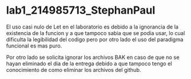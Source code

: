 # lab1_214985713_StephanPaul

El uso casi nulo de Let en el laboratorio es debido a la ignorancia de la existencia de la funcion y a que tampoco sabia
que se podia usar, lo cual dificulta la legibilidad del codigo pero por otro lado el uso del paradigma funcional
es mas puro.

Por otro lado se solicita ignorar los archivos BAK en caso de que no se hayan eliminado el dia de la entrega
debido a que tampoco tengo el conocimiento de como eliminar los archivos del github.
